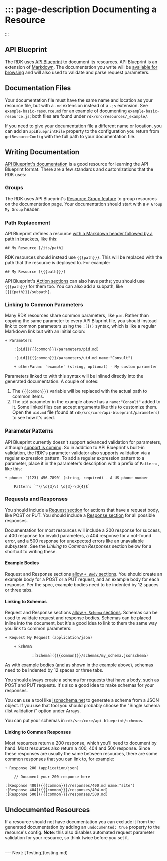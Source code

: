 ::: page-description
Documenting a Resource
=======
:::

## API Blueprint

The RDK uses [API Blueprint](https://apiblueprint.org) to document its resources. API Blueprint is an extension of [Markdown](https://daringfireball.net/projects/markdown/). The documentation you write will be [available for browsing](#/vx-api) and will also used to validate and parse request parameters.

## Documentation Files

Your documentation file must have the same name and location as your resource file, but with a `.md` extension instead of a `.js` extension. See `example-basic-resource.md` for an example of documenting `example-basic-resource.js`; both files are found under `rdk/src/resources/_example/`.

If you need to give your documentation file a different name or location, you can add an `apiBlueprintFile` property to the configuration you return from `getResourceConfig` with the full path to your documentation file.

## Writing Documentation

[API Blueprint's documentation](https://github.com/apiaryio/api-blueprint/blob/master/API%20Blueprint%20Specification.md) is a good resource for learning the API Blueprint format. There are a few standards and customizations that the RDK uses:

### Groups

The RDK uses API Blueprint's [Resource Group feature](https://github.com/apiaryio/api-blueprint/blob/master/API%20Blueprint%20Specification.md#def-resourcegroup-section) to group resources on the documentation page. Your documentation should start with a `# Group My Group` header.

### Path Replacement

API Blueprint defines a resource [with a Markdown header followed by a path in brackets](https://github.com/apiaryio/api-blueprint/blob/master/API%20Blueprint%20Specification.md#def-resource-section), like this:

    ## My Resource [/its/path]

RDK resources should instead use `{{{path}}}`. This will be replaced with the path that the resource is deployed to. For example:

    ## My Resource [{{{path}}}]

API Blueprint's [Action sections](https://github.com/apiaryio/api-blueprint/blob/master/API%20Blueprint%20Specification.md#def-action-section) can also have paths; you should use `{{{path}}}` for them too. You can also add a subpath, like `[{{{path}}}/subpath]`.

### Linking to Common Parameters

Many RDK resources share common parameters, like `pid`. Rather than copying the same parameter to every API Bluprint file, you should instead link to common parameters using the `:[]()` syntax, which is like a regular Markdown link but with an initial colon:

    + Parameters

        :[pid]({{{common}}}/parameters/pid.md)

        :[uid]({{{common}}}/parameters/uid.md name:"Consult")

        + otherParam: `example` (string, optional) - My custom parameter

Parameters linked to with this syntax will be inlined directly into the generated documentation. A couple of notes:

1. The `{{{common}}}` variable will be replaced with the actual path to common items.
2. The `uid` parameter in the example above has a `name:"Consult"` added to it. Some linked files can accept arguments like this to customize them. Open the `uid.md` file (found at `rdk/src/core/api-blueprint/parameters`) to see how it's used. 

### Parameter Patterns

API Blueprint currently doesn't support advanced validation for parameters, although [support is coming](https://github.com/apiaryio/api-blueprint/issues/211). So in addition to API Blueprint's built-in validation, the RDK's parameter validator also supports validation via a regular expression pattern. To add a regular expression pattern to a parameter, place it in the parameter's description with a prefix of `Pattern:`, like this:

    + phone: `(123) 456-7890` (string, required) - A US phone number

        Pattern: `^\(\d{3}\) \d{3}-\d{4}$`

### Requests and Responses

You should include a [Request section](https://github.com/apiaryio/api-blueprint/blob/master/API%20Blueprint%20Specification.md#def-request-section) for actions that have a request body, like POST or PUT. You should include a [Response section](https://github.com/apiaryio/api-blueprint/blob/master/API%20Blueprint%20Specification.md#def-response-section) for all possible responses.

Documentation for most resources will include a 200 response for success, a 400 response for invalid parameters, a 404 response for a not-found error, and a 500 response for unexpected errors like an unavailable subsystem. See the *Linking to Common Responses* section below for a shortcut to writing these.

#### Example Bodies

Request and Response sections [allow `+ Body` sections](https://github.com/apiaryio/api-blueprint/blob/master/API%20Blueprint%20Specification.md#def-body-section). You should create an example body for a POST or a PUT request, and an example body for each response. Per the spec, example bodies need to be indented by 12 spaces or three tabs.

#### Linking to Schemas

Request and Response sections [allow `+ Schema` sections](https://github.com/apiaryio/api-blueprint/blob/master/API%20Blueprint%20Specification.md#def-schema-section). Schemas can be used to validate request and response bodies. Schemas can be placed inline into the document, but it's a good idea to link to them the same way you link to common parameters:

    + Request My Request (application/json)

        + Schema

                :[Schema]({{{common}}}/schemas/my_schema.jsonschema)

As with example bodies (and as shown in the example above), schemas need to be indented by 12 spaces or three tabs.

You should always create a schema for requests that have a body, such as POST and PUT requests. It's also a good idea to make schemas for your responses.

You can use a tool like [jsonschema.net](http://jsonschema.net) to generate a schema from a JSON object. If you use that tool you should probably choose the "Single schema (list validation)" option under Arrays.

You can put your schemas in `rdk/src/core/api-blueprint/schemas`.

#### Linking to Common Responses

Most resources return a 200 response, which you'll need to document by hand. Most resources also return a 400, 404 and 500 response. Since these responses are usually the same between resources, there are some common responses that you can link to, for example:

    + Response 200 (application/json)

        // Document your 200 response here

    :[Response 400]({{{common}}}/responses/400.md name:"site")
    :[Response 404]({{{common}}}/responses/404.md)
    :[Response 500]({{{common}}}/responses/500.md)

## Undocumented Resources

If a resource should not have documentation you can exclude it from the generated documentation by adding an `undocumented: true` property to the resource's config. **Note**: this also disables automated request parameter validation for your resource, so think twice before you set it.

<br />
---
Next: [Testing](testing.md)

